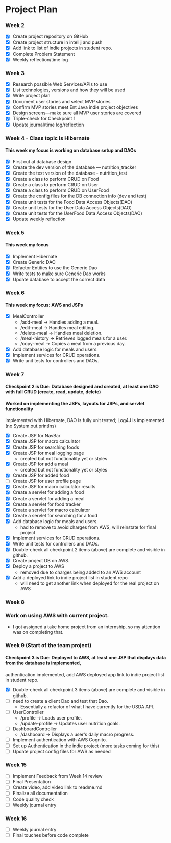 # Project Plan

### Week 2
- [X] Create project repository on GitHub
- [X] Create project structure in intellij and push
- [X] Add link to list of indie projects in student repo.
- [X] Complete Problem Statement
- [X] Weekly reflection/time log

### Week 3
- [X] Research possible Web Services/APIs to use
- [X] List technologies, versions and how they will be used
- [X] Write project plan
- [X] Document user stories and select MVP stories
- [X] Confirm MVP stories meet Ent Java indie project objectives
- [X] Design screens—make sure all MVP user stories are covered
- [X] Triple-check for Checkpoint 1
- [X] Update journal/time log/reflection

### Week 4 - Class topic is Hibernate
#### This week my focus is working on database setup and DAOs
- [X] First cut at database design
- [X] Create the dev version of the database — nutrition_tracker
- [X] Create the test version of the database - nutrition_test
- [X] Create a class to perform CRUD on Food
- [X] Create a class to perform CRUD on User
- [X] Create a class to perform CRUD on UserFood
- [X] Create the config files for the DB connection info (dev and test)
- [X] Create unit tests for the Food Data Access Objects(DAO)
- [X] Create unit tests for the User Data Access Objects(DAO)
- [X] Create unit tests for the UserFood Data Access Objects(DAO)
- [X] Update weekly reflection

### Week 5 
#### This week my focus
- [X] Implement Hibernate
- [X] Create Generic DAO
- [X] Refactor Entities to use the Generic Dao
- [X] Write tests to make sure Generic Dao works 
- [X] Update database to accept the correct data

### Week 6
#### This week my focus: AWS and JSPs
- [X] MealController
  -   /add-meal → Handles adding a meal.
  -  /edit-meal → Handles meal editing.
  -  /delete-meal → Handles meal deletion.
  -  /meal-history → Retrieves logged meals for a user.
  -  /copy-meal → Copies a meal from a previous day.
- [X] Add database logic for meals and users.
- [X] Implement services for CRUD operations.
- [X] Write unit tests for controllers and DAOs.

### Week 7
#### Checkpoint 2 is Due: Database designed and created, at least one DAO with full CRUD (create, read, update, delete)
#### Worked on implementing the JSPs, layouts for JSPs, and servlet functionality
implemented with Hibernate, DAO is fully unit tested; Log4J is implemented (no System.out.printlns)

- [X] Create JSP for NavBar
- [X] Create JSP for macro calculator
- [X] Create JSP for searching foods
- [X] Create JSP for meal logging page
  - created but not functionality yet or styles
- [X] Create JSP for add a meal
  - created but not functionality yet or styles
- [X] Create JSP for added food
- [ ] Create JSP for user profile page
- [X] Create JSP for macro calculator results
- [X] Create a servlet for adding a food
- [X] Create a servlet for adding a meal
- [X] Create a servlet for food tracker
- [X] Create a servlet for macro calculator 
- [X] Create a servlet for searching for a food
- [X] Add database logic for meals and users.
  - had to remove to avoid charges from AWS, will reinstate for final project
- [X] Implement services for CRUD operations.
- [X] Write unit tests for controllers and DAOs.
- [X] Double-check all checkpoint 2 items (above) are complete and visible in github.
- [X] Create project DB on AWS.
- [X] Deploy a project to AWS
  - removed due to charges being added to an AWS account
- [X] Add a deployed link to indie project list in student repo
  - will need to get another link when deployed for the real project on AWS


### Week 8
### Work on using AWS with current project. 
- I got assigned a take home project from an internship, so my attention was on completing that.


### Week 9 (Start of the team project)
#### Checkpoint 3 is Due: Deployed to AWS, at least one JSP that displays data from the database is implemented,
authentication implemented, add AWS deployed app link to indie project list in student repo.
- [X] Double-check all checkpoint 3 items (above) are complete and visible in github.
- [ ] need to create a client Dao and test that Dao. 
  - Essentially a refactor of what I have currently for the USDA API.
- [ ] UserController
  -   /profile → Loads user profile.
  -   /update-profile → Updates user nutrition goals.
- [ ] DashboardController
  -  /dashboard → Displays a user's daily macro progress.
- [ ] Implement authentication with AWS Cognito.
- [ ] Set up Authentication in the indie project (more tasks coming for this)
- [ ] Update project config files for AWS as needed

### Week 15
- [ ] Implement Feedback from Week 14 review
- [ ] Final Presentation
- [ ] Create video, add video link to readme.md
- [ ] Finalize all documentation
- [ ] Code quality check
- [ ] Weekly journal entry

### Week 16
- [ ] Weekly journal entry
- [ ] Final touches before code complete
